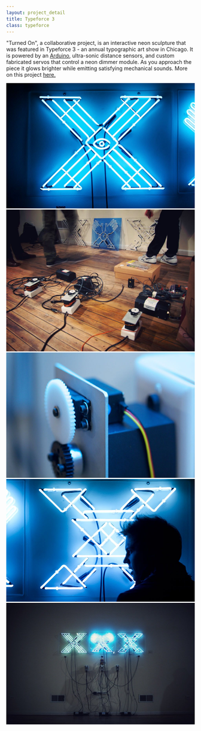 ```yaml
---
layout: project_detail
title: Typeforce 3
class: typeforce
---
```


 "Turned On", a collaborative project, is an interactive neon sculpture that was featured in Typeforce 3 - an annual typographic art show in Chicago. It is powered by an [Arduino](http://www.arduino.cc), ultra-sonic distance sensors, and custom fabricated servos that control a neon dimmer module. As you approach the piece it glows brighter while emitting satisfying mechanical sounds. More on this project [here.](http://www.behance.net/gallery/Typeforce-3/4103811)

<div><img src="/img/projects/typeforce2.jpg" alt="Close-up of white neon letter X"/></div>
<div><img src="/img/projects/typeforce1.jpg" alt="Installation parts, servos and controllers"/></div>
<div><img src="/img/projects/typeforce3.jpg" alt="Close-up of servo controlled neon dimmer"/></div>
<div><img src="/img/projects/typeforce5.jpg" alt="White neon X with viewer in front of it"/></div>
<div><img src="/img/projects/typeforce6.jpg" alt="Wide-view of entire typeforce XXX installation"/></div>